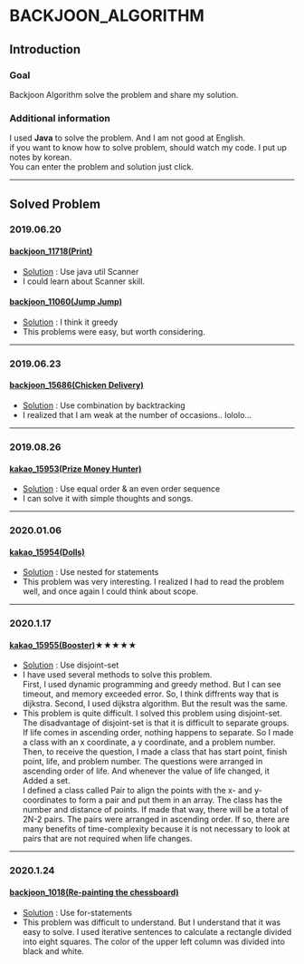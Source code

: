 # BACKJOON_ALGORITHM
## Introduction
### Goal
Backjoon Algorithm solve the problem and share my solution.  
### Additional information
I used **Java** to solve the problem. And I am not good at English.  
if you want to know how to solve problem, should watch my code. I put up notes by korean.  
You can enter the problem and solution just click.  

------------------------------------------------------------------
## Solved Problem
### 2019.06.20  
#### [backjoon_11718(Print)](https://www.acmicpc.net/problem/11718)   
- [Solution](backjoon_11718/src/backjoon_11718/Main.java) : Use java util Scanner  
- I could learn about Scanner skill.  
#### [backjoon_11060(Jump Jump)](https://www.acmicpc.net/problem/11060)  
- [Solution](backjoon_11060/src/backjoon_11060/Main.java) : I think it greedy  
- This problems were easy, but worth considering.  
---------------------------------------------------------------------
### 2019.06.23  
#### [backjoon_15686(Chicken Delivery)](https://www.acmicpc.net/problem/15686)  
- [Solution](backjoon_15686/src/backjoon_15686/Main.java) : Use combination by backtracking  
- I realized that I am weak at the number of occasions.. lololo...
---------------------------------------------------------------------
### 2019.08.26   
#### [kakao_15953(Prize Money Hunter)](https://www.acmicpc.net/problem/15953)  
- [Solution](kakao_15953/src/kakao_15953/Main.java) : Use equal order & an even order sequence  
- I can solve it with simple thoughts and songs.  
-----------------------------------------------------------------------
### 2020.01.06
#### [kakao_15954(Dolls)](https://www.acmicpc.net/problem/15984)  
- [Solution](kakao_15954/src/kakao_15954/Main.java) : Use nested for statements  
- This problem was very interesting. I realized I had to read the problem well, and once again I could think about scope.  
------------------------------------------------------------------------
### 2020.1.17  
#### [kakao_15955(Booster)](https://www.acmicpc.net/problem/15955)★★★★★  
- [Solution](kakao_15955/src/kakao_15955/Main.java) : Use disjoint-set  
- I have used several methods to solve this problem.  
First, I used dynamic programming and greedy method. But I can see timeout, and memory exceeded error. So, I think diffrents way that is dijkstra.
Second, I used dijkstra algorithm. But the result was the same.  
- This problem is quite difficult. I solved this problem using disjoint-set.  
The disadvantage of disjoint-set is that it is difficult to separate groups. If life comes in ascending order, nothing happens to separate. So I made a class with an x coordinate, a y coordinate, and a problem number. Then, to receive the question, I made a class that has start point, finish point, life, and problem number. The questions were arranged in ascending order of life. And whenever the value of life changed, it Added a set.  
I defined a class called Pair to align the points with the x- and y-coordinates to form a pair and put them in an array. The class has the number and distance of points. If made that way, there will be a total of 2N-2 pairs. The pairs were arranged in ascending order. If so, there are many benefits of time-complexity because it is not necessary to look at pairs that are not required when life changes.
------------------------------------------------------------------------
### 2020.1.24  
#### [backjoon_1018(Re-painting the chessboard)](https://www.acmicpc.net/problem/1018)  
- [Solution](backjoon_1018/src/backjoon_1018/Main.java) : Use for-statements  
- This problem was difficult to understand. But I understand that it was easy to solve. I used iterative sentences to calculate a rectangle divided into eight squares. The color of the upper left column was divided into black and white.
